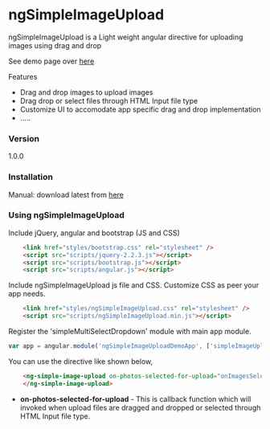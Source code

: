# ngSimpleImageUpload
ngSimpleImageUpload is a Light weight angular directive for uploading images using drag and drop

See demo page over [here](http://ngSimpleImageUpload.azurewebsites.net/demo/index.html)

Features
* Drag and drop images to upload images
* Drag drop or select files through HTML Input file type
* Customize UI to accomodate app specific drag and drop implementation
* .....

### Version
1.0.0

### Installation
Manual: download latest from [here](https://github.com/aamolgote/ngSimpleImageUpload)

### Using ngSimpleImageUpload

Include jQuery, angular and bootstrap (JS and CSS)
```html
    <link href="styles/bootstrap.css" rel="stylesheet" />
    <script src="scripts/jquery-2.2.3.js"></script>
    <script src="scripts/bootstrap.js"></script>
    <script src="scripts/angular.js"></script>
```
Include ngSimpleImageUpload js file and CSS. Customize CSS as peer your app needs.
```html
	<link href="styles/ngSimpleImageUpload.css" rel="stylesheet" />
    <script src="scripts/ngSimpleImageUpload.min.js"></script>
```

Register the 'simpleMultiSelectDropdown' module with main app module.
```javascript
var app = angular.module('ngSimpleImageUploadDemoApp', ['simpleImageUpload']);
```

You can use the directive like shown below, 
```html
	<ng-simple-image-upload on-photos-selected-for-upload="onImagesSelectedForUpload">
    </ng-simple-image-upload>
```
 * **on-photos-selected-for-upload** - This is callback function which will invoked when upload files are dragged and dropped or selected through HTML Input file type.
    
